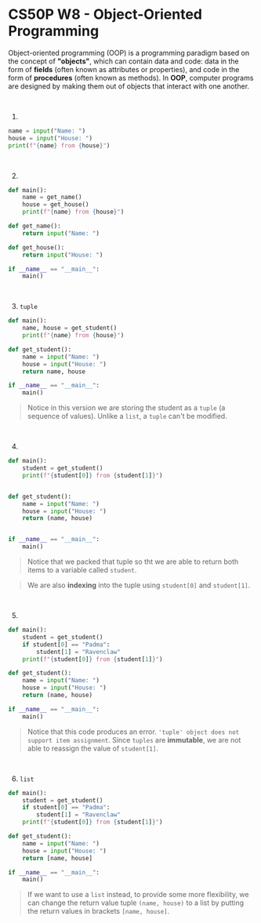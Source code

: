 # CS50P W8 - Object-Oriented Programming
Object-oriented programming (OOP) is a programming paradigm based on the concept of **"objects"**, which can contain data and code: data in the form of **fields** (often known as attributes or properties), and code in the form of **procedures** (often known as methods). In **OOP**, computer programs are designed by making them out of objects that interact with one another.

<br>

1. 
```py
name = input("Name: ")
house = input("House: ")
print(f"{name} from {house}")
``` 
<br>

2. 
```py 
def main():
    name = get_name()
    house = get_house()
    print(f"{name} from {house}")

def get_name():
    return input("Name: ")

def get_house():
    return input("House: ")

if __name__ == "__main__":
    main()
```
<br>

3. `tuple`
```py
def main():
    name, house = get_student()
    print(f"{name} from {house}")

def get_student():
    name = input("Name: ")
    house = input("House: ")
    return name, house

if __name__ == "__main__":
    main()
```
> Notice in this version we are storing the student as a `tuple` (a sequence of values). Unlike a `list`, a `tuple` can't be modified.

<br>

4. 
```py
def main():
    student = get_student()
    print(f"{student[0]} from {student[1]}")


def get_student():
    name = input("Name: ")
    house = input("House: ")
    return (name, house)


if __name__ == "__main__":
    main()
```
> Notice that we packed that tuple so tht we are able to return both items to a variable called `student`. 

> We are also **indexing** into the tuple using `student[0]` and `student[1]`.

<br>

5. 
```py
def main():
    student = get_student()
    if student[0] == "Padma":
        student[1] = "Ravenclaw"
    print(f"{student[0]} from {student[1]}")

def get_student():
    name = input("Name: ")
    house = input("House: ")
    return (name, house)

if __name__ == "__main__":
    main()
```
> Notice that this code produces an error. `'tuple' object does not support item assignment`. Since `tuples` are **immutable**, we are not able to reassign the value of `student[1]`.

<br>

6. `list`
```py
def main():
    student = get_student()
    if student[0] == "Padma":
        student[1] = "Ravenclaw"
    print(f"{student[0]} from {student[1]}")

def get_student():
    name = input("Name: ")
    house = input("House: ")
    return [name, house]

if __name__ == "__main__":
    main()
```
> If we want to use a `list` instead, to provide some more flexibility, we can change the return value tuple `(name, house)` to a list by putting the return values in brackets `[name, house]`.

<br>
